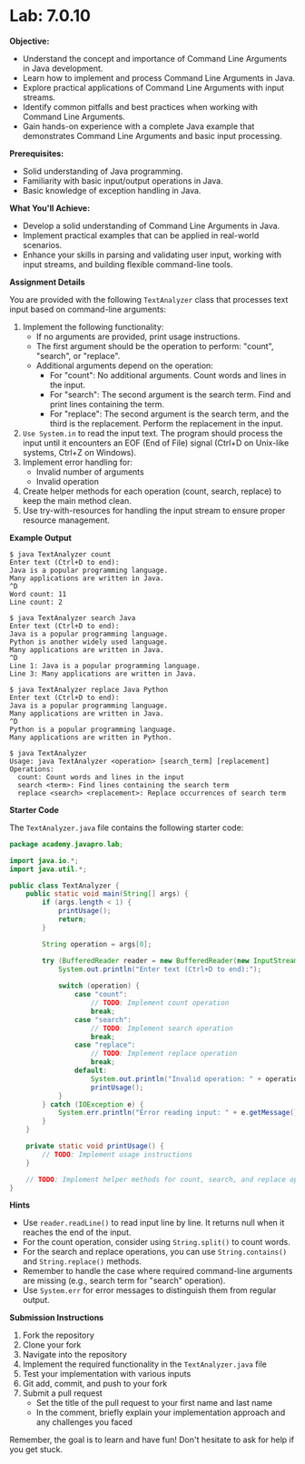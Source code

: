 # Lab: 7.0.10

**Objective:**

- Understand the concept and importance of Command Line Arguments in Java development. 
- Learn how to implement and process Command Line Arguments in Java. 
- Explore practical applications of Command Line Arguments with input streams. 
- Identify common pitfalls and best practices when working with Command Line Arguments. 
- Gain hands-on experience with a complete Java example that demonstrates Command Line Arguments and basic input processing.

**Prerequisites:**

- Solid understanding of Java programming. 
- Familiarity with basic input/output operations in Java. 
- Basic knowledge of exception handling in Java.

**What You'll Achieve:**

- Develop a solid understanding of Command Line Arguments in Java. 
- Implement practical examples that can be applied in real-world scenarios. 
- Enhance your skills in parsing and validating user input, working with input streams, and building flexible command-line tools.

**Assignment Details**

You are provided with the following `TextAnalyzer` class that processes text input based on command-line arguments:

1. Implement the following functionality:
   - If no arguments are provided, print usage instructions.
   - The first argument should be the operation to perform: "count", "search", or "replace".
   - Additional arguments depend on the operation:
     - For "count": No additional arguments. Count words and lines in the input. 
     - For "search": The second argument is the search term. Find and print lines containing the term. 
     - For "replace": The second argument is the search term, and the third is the replacement. Perform the replacement in the input.
2. `Use System.in` to read the input text. The program should process the input until it encounters an EOF (End of File) signal (Ctrl+D on Unix-like systems, Ctrl+Z on Windows).
3. Implement error handling for:
   - Invalid number of arguments
   - Invalid operation
4. Create helper methods for each operation (count, search, replace) to keep the main method clean.
5. Use try-with-resources for handling the input stream to ensure proper resource management.

**Example Output**

```
$ java TextAnalyzer count
Enter text (Ctrl+D to end):
Java is a popular programming language.
Many applications are written in Java.
^D
Word count: 11
Line count: 2

$ java TextAnalyzer search Java
Enter text (Ctrl+D to end):
Java is a popular programming language.
Python is another widely used language.
Many applications are written in Java.
^D
Line 1: Java is a popular programming language.
Line 3: Many applications are written in Java.

$ java TextAnalyzer replace Java Python
Enter text (Ctrl+D to end):
Java is a popular programming language.
Many applications are written in Java.
^D
Python is a popular programming language.
Many applications are written in Python.

$ java TextAnalyzer
Usage: java TextAnalyzer <operation> [search_term] [replacement]
Operations:
  count: Count words and lines in the input
  search <term>: Find lines containing the search term
  replace <search> <replacement>: Replace occurrences of search term
```

**Starter Code**

The `TextAnalyzer.java` file contains the following starter code:

```java
package academy.javapro.lab;

import java.io.*;
import java.util.*;

public class TextAnalyzer {
    public static void main(String[] args) {
        if (args.length < 1) {
            printUsage();
            return;
        }

        String operation = args[0];

        try (BufferedReader reader = new BufferedReader(new InputStreamReader(System.in))) {
            System.out.println("Enter text (Ctrl+D to end):");
            
            switch (operation) {
                case "count":
                    // TODO: Implement count operation
                    break;
                case "search":
                    // TODO: Implement search operation
                    break;
                case "replace":
                    // TODO: Implement replace operation
                    break;
                default:
                    System.out.println("Invalid operation: " + operation);
                    printUsage();
            }
        } catch (IOException e) {
            System.err.println("Error reading input: " + e.getMessage());
        }
    }

    private static void printUsage() {
        // TODO: Implement usage instructions
    }

    // TODO: Implement helper methods for count, search, and replace operations
}

```

**Hints**

- Use `reader.readLine()` to read input line by line. It returns null when it reaches the end of the input.
- For the count operation, consider using `String.split()` to count words.
- For the search and replace operations, you can use `String.contains()` and `String.replace()` methods.
- Remember to handle the case where required command-line arguments are missing (e.g., search term for "search" operation).
- Use `System.err` for error messages to distinguish them from regular output.



**Submission Instructions**

1. Fork the repository
2. Clone your fork
3. Navigate into the repository
4. Implement the required functionality in the `TextAnalyzer.java` file
5. Test your implementation with various inputs
6. Git add, commit, and push to your fork
7. Submit a pull request
    - Set the title of the pull request to your first name and last name
    - In the comment, briefly explain your implementation approach and any challenges you faced

Remember, the goal is to learn and have fun! Don't hesitate to ask for help if you get stuck.